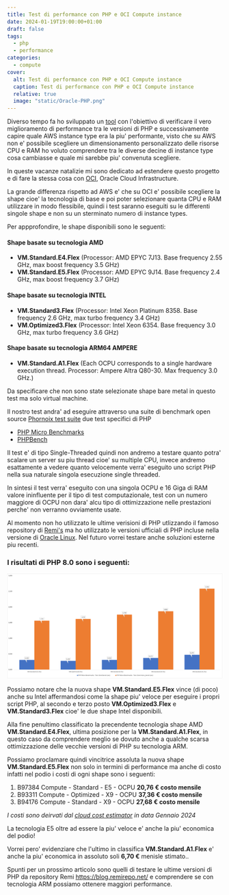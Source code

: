 ```yaml
---
title: Test di performance con PHP e OCI Compute instance
date: 2024-01-19T19:00:00+01:00
draft: false
tags:
  - php
  - performance
categories:
  - compute
cover:
  alt: Test di performance con PHP e OCI Compute instance
  caption: Test di performance con PHP e OCI Compute instance
  relative: true
  image: "static/Oracle-PHP.png"
---
```


Diverso tempo fa ho sviluppato un [tool](https://github.com/enricopesce/php-performance) con l'obiettivo di verificare il vero miglioramento di performance tra le versioni di PHP e successivamente capire quale AWS instance type era la piu' performante, visto che su AWS non e' possibile scegliere un dimensionamento personalizzato delle risorse CPU e RAM ho voluto comprendere tra le diverse decine di instance type cosa cambiasse e quale mi sarebbe piu' convenuta scegliere.

In queste vacanze natalizie mi sono dedicato ad estendere questo progetto e di fare la stessa cosa con [OCI](https://www.oracle.com/it/cloud/), Oracle Cloud Infrastructure.

La grande differenza rispetto ad AWS e' che su OCI e' possibile scegliere la shape cioe' la tecnologia di base e poi poter selezionare quanta CPU e RAM utilizzare in modo flessibile, quindi i test saranno eseguiti su le differenti singole shape e non su un sterminato numero di instance types.

Per appprofondire, le shape disponibili sono le seguenti:

#### Shape basate su tecnologia AMD

* **VM.Standard.E4.Flex** (Processor: AMD EPYC 7J13. Base frequency 2.55 GHz, max boost frequency 3.5 GHz)
* **VM.Standard.E5.Flex** (Processor: AMD EPYC 9J14. Base frequency 2.4 GHz, max boost frequency 3.7 GHz)

#### Shape basate su tecnologia INTEL

* **VM.Standard3.Flex** (Processor: Intel Xeon Platinum 8358. Base frequency 2.6 GHz, max turbo frequency 3.4 GHz)
* **VM.Optimized3.Flex** (Processor: Intel Xeon 6354. Base frequency 3.0 GHz, max turbo frequency 3.6 GHz)

#### Shape basate su tecnologia ARM64 AMPERE

* **VM.Standard.A1.Flex** (Each OCPU corresponds to a single hardware execution thread. Processor: Ampere Altra Q80-30. Max frequency 3.0 GHz.)

Da specificare che non sono state selezionate shape bare metal in questo test ma solo virtual machine.

Il nostro test andra' ad eseguire attraverso una suite di benchmark open source [Phornoix test suite](https://www.phoronix-test-suite.com/) due test specifici di PHP 

* [PHP Micro Benchmarks](https://openbenchmarking.org/test/pts/php)
* [PHPBench](https://openbenchmarking.org/test/pts/phpbench)

Il test e' di tipo Single-Threaded quindi non andremo a testare quanto potra' scalare un server su piu thread cioe' su multiple CPU, invece andremo esattamente a vedere quanto velocemente verra' eseguito uno script PHP nella sua naturale singola esecuzione single threaded.

In sintesi il test verra' eseguito con una singola OCPU e 16 Giga di RAM valore ininfluente per il tipo di test computazionale, test con un numero maggiore di OCPU non dara' alcu tipo di ottimizzazione nelle prestazioni perche' non verranno ovviamente usate.

Al momento non ho utilizzato le ultime verisioni di PHP utlizzando il famoso repository di [Remi's](https://blog.remirepo.net/) ma ho utilizzato le versioni ufficiali di PHP incluse nella versione di [Oracle Linux](https://yum.oracle.com/oracle-linux-php.html). Nel futuro vorrei testare anche soluzioni esterne piu recenti.

### I risultati di PHP 8.0 sono i seguenti:

![PHP 8.0 performance](static/PHP80.png "PHP 8.0 performance")

Possiamo notare che la nuova shape **VM.Standard.E5.Flex** vince (di poco) anche su Intel affermandosi come la shape piu' veloce per eseguire i propri script PHP, al secondo e terzo posto **VM.Optimized3.Flex** e **VM.Standard3.Flex** cioe' le due shape Intel disponibili.

Alla fine penultimo classificato la precendente tecnologia shape AMD **VM.Standard.E4.Flex**, ultima posizione per la **VM.Standard.A1.Flex**, in questo caso da comprendere meglio se dovuto anche a qualche scarsa ottimizzazione delle vecchie versioni di PHP su tecnologia ARM.

Possiamo proclamare quindi vincitrice assoluta la nuova shape **VM.Standard.E5.Flex** non solo in termini di performance ma anche di costo infatti nel podio i costi di ogni shape sono i seguenti:

1) B97384 Compute - Standard - E5 - OCPU **20,76 € costo mensile** 
2) B93311 Compute - Optimized - X9 - OCPU **37,36 € costo mensile**
3) B94176 Compute - Standard - X9 - OCPU **27,68 € costo mensile**

*I costi sono deirvati dal [cloud cost estimator](https://www.oracle.com/it/cloud/costestimator.html) in data Gennaio 2024*

La tecnologia E5 oltre ad essere la piu' veloce e' anche la piu' economica del podio!

Vorrei pero' evidenziare che l'ultimo in classifica **VM.Standard.A1.Flex** e' anche la piu' economica in assoluto soli **6,70 €** menisle stimato..

Spunti per un prossimo articolo sono quelli di testare le ultime versioni di PHP da repository Remi https://blog.remirepo.net/ e comprendere se con tecnologia ARM possiamo ottenere maggiori performance.
